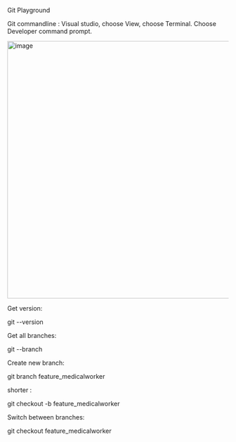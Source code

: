 Git Playground

Git commandline :
Visual studio, choose View, choose Terminal.
Choose Developer command prompt.

<img width="766" height="586" alt="image" src="https://github.com/user-attachments/assets/fc1ece0e-d234-4aba-97b3-c2be3b7f004e" />

Get version:

git --version

Get all branches:

git --branch

Create new branch:

git branch feature_medicalworker

shorter :

git checkout -b feature_medicalworker

Switch between branches:

git checkout feature_medicalworker
